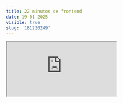 ```yaml
---
title: 22 minutos de frontend
date: 19-01-2025
visible: true
slug: '181220249'
---
```

<iframe src="https://www.youtube.com/embed/klBVtgh5bvI" allowfullscreen></iframe>

